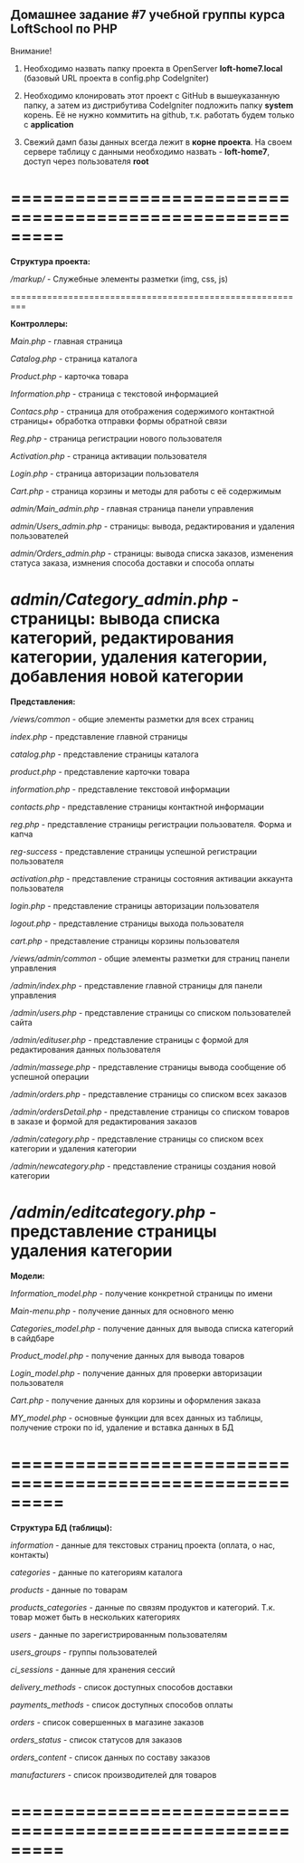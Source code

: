 ## Домашнее задание #7 учебной группы курса LoftSchool по PHP

Внимание!

1) Необходимо назвать папку проекта в OpenServer **loft-home7.local** (базовый URL проекта в config.php CodeIgniter)

2) Необходимо клонировать этот проект с GitHub в вышеуказанную папку, а затем из дистрибутива CodeIgniter подложить папку **system** корень. Её не нужно коммитить на github, т.к. работать будем только с **application**

3) Свежий дамп базы данных всегда лежит в **корне проекта**. На своем сервере таблицу с данными необходимо назвать - **loft-home7**, доступ через пользователя **root**

=========================================================
=========================================================

**Структура проекта:**

*/markup/* - Служебные элементы разметки (img, css, js)

=========================================================

**Контроллеры:**

*Main.php* - главная страница

*Catalog.php* - страница каталога

*Product.php* - карточка товара

*Information.php* - страница с текстовой информацией

*Contacs.php* - страница для отображения содержимого контактной страницы+
обработка отправки формы обратной связи

*Reg.php* - страница регистрации нового пользователя

*Activation.php* - страница активации пользователя

*Login.php* - страница авторизации пользователя

*Cart.php* - страница корзины и методы для работы с её содержимым

*admin/Main_admin.php* - главная страница панели управления

*admin/Users_admin.php* - страницы: вывода, редактирования и удаления пользователей

*admin/Orders_admin.php* - страницы: вывода списка заказов, изменения статуса заказа, измнения способа доставки и способа оплаты

*admin/Category_admin.php* - страницы: вывода списка категорий, редактирования категории, удаления категории, добавления новой категории
=========================================================

**Представления:**

*/views/common* - общие элементы разметки для всех страниц

*index.php* - представление главной страницы

*catalog.php* - представление страницы каталога

*product.php* - представление карточки товара

*information.php* - представление текстовой информации

*contacts.php* - представление страницы контактной информации

*reg.php* - представление страницы регистрации пользователя. Форма и капча

*reg-success* - представление страницы успешной регистрации пользователя

*activation.php* - представление страницы состояния активации аккаунта пользователя

*login.php* - представление страницы авторизации пользователя

*logout.php* - представление страницы выхода пользователя

*cart.php* - представление страницы корзины пользователя

*/views/admin/common* - общие элементы разметки для страниц панели управления

*/admin/index.php* - представление главной страницы для панели управления

*/admin/users.php* - представление страницы со списком пользователей сайта

*/admin/edituser.php* - представление страницы с формой для редактирования данных пользователя

*/admin/massege.php* - представление страницы вывода сообщение об успешной операции

*/admin/orders.php* - представление страницы со списком всех заказов

*/admin/ordersDetail.php* - представление страницы со списком товаров в заказе и формой для редактирования заказов

*/admin/category.php* - представление страницы со списком всех категории и удаления категории

*/admin/newcategory.php* - представление страницы создания новой категории

*/admin/editcategory.php* - представление страницы удаления категории
=========================================================

**Модели:**

*Information_model.php* - получение конкретной страницы по имени

*Main-menu.php* - получение данных для основного меню

*Categories_model.php* - получение данных для вывода списка категорий в сайдбаре

*Product_model.php* - получение данных для вывода товаров

*Login_model.php* - получение данных для проверки авторизации пользователя

*Cart.php* - получение данных для корзины и оформления заказа

*MY_model.php* - основные функции для всех данных из таблицы, получение строки по id, удаление и вставка данных в БД

=========================================================
=========================================================

**Структура БД (таблицы):**

*information* - данные для текстовых страниц проекта (оплата, о нас, контакты)

*categories* - данные по категориям каталога

*products* - данные по товарам

*products_categories* - данные по связям продуктов и категорий.
Т.к. товар может быть в нескольких категориях

*users* - данные по зарегистрированным пользователям

*users_groups* - группы пользователей

*ci_sessions* - данные для хранения сессий

*delivery_methods* - список доступных способов доставки

*payments_methods* - список доступных способов оплаты

*orders* - список совершенных в магазине заказов

*orders_status* - список статусов для заказов

*orders_content* - список данных по составу заказов

*manufacturers* - список производителей для товаров

=========================================================
=========================================================